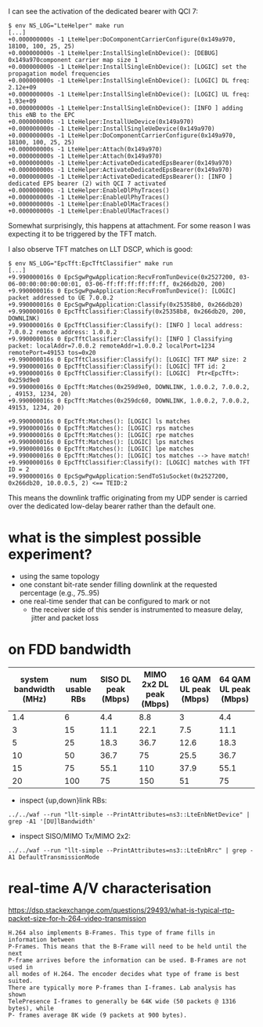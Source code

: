 I can see the activation of the dedicated bearer with QCI 7:
```
$ env NS_LOG="LteHelper" make run
[...]
+0.000000000s -1 LteHelper:DoComponentCarrierConfigure(0x149a970, 18100, 100, 25, 25)
+0.000000000s -1 LteHelper:InstallSingleEnbDevice(): [DEBUG] 0x149a970component carrier map size 1
+0.000000000s -1 LteHelper:InstallSingleEnbDevice(): [LOGIC] set the propagation model frequencies
+0.000000000s -1 LteHelper:InstallSingleEnbDevice(): [LOGIC] DL freq: 2.12e+09
+0.000000000s -1 LteHelper:InstallSingleEnbDevice(): [LOGIC] UL freq: 1.93e+09
+0.000000000s -1 LteHelper:InstallSingleEnbDevice(): [INFO ] adding this eNB to the EPC
+0.000000000s -1 LteHelper:InstallUeDevice(0x149a970)
+0.000000000s -1 LteHelper:InstallSingleUeDevice(0x149a970)
+0.000000000s -1 LteHelper:DoComponentCarrierConfigure(0x149a970, 18100, 100, 25, 25)
+0.000000000s -1 LteHelper:Attach(0x149a970)
+0.000000000s -1 LteHelper:Attach(0x149a970)
+0.000000000s -1 LteHelper:ActivateDedicatedEpsBearer(0x149a970)
+0.000000000s -1 LteHelper:ActivateDedicatedEpsBearer(0x149a970)
+0.000000000s -1 LteHelper:ActivateDedicatedEpsBearer(): [INFO ] dedicated EPS bearer (2) with QCI 7 activated
+0.000000000s -1 LteHelper:EnableDlPhyTraces()
+0.000000000s -1 LteHelper:EnableUlPhyTraces()
+0.000000000s -1 LteHelper:EnableDlMacTraces()
+0.000000000s -1 LteHelper:EnableUlMacTraces()
```
Somewhat surprisingly, this happens at attachment.  For some reason I was expecting it to be triggered by the TFT match.


I also observe TFT matches on LLT DSCP, which is good:

```
$ env NS_LOG="EpcTft:EpcTftClassifier" make run
[...]
+9.990000016s 0 EpcSgwPgwApplication:RecvFromTunDevice(0x2527200, 03-06-00:00:00:00:00:01, 03-06-ff:ff:ff:ff:ff:ff, 0x266db20, 200)
+9.990000016s 0 EpcSgwPgwApplication:RecvFromTunDevice(): [LOGIC] packet addressed to UE 7.0.0.2
+9.990000016s 0 EpcSgwPgwApplication:Classify(0x25358b0, 0x266db20)
+9.990000016s 0 EpcTftClassifier:Classify(0x25358b8, 0x266db20, 200, DOWNLINK)
+9.990000016s 0 EpcTftClassifier:Classify(): [INFO ] local address: 7.0.0.2 remote address: 1.0.0.2
+9.990000016s 0 EpcTftClassifier:Classify(): [INFO ] Classifying packet: localAddr=7.0.0.2 remoteAddr=1.0.0.2 localPort=1234 remotePort=49153 tos=0x20
+9.990000016s 0 EpcTftClassifier:Classify(): [LOGIC] TFT MAP size: 2
+9.990000016s 0 EpcTftClassifier:Classify(): [LOGIC] TFT id: 2
+9.990000016s 0 EpcTftClassifier:Classify(): [LOGIC]  Ptr<EpcTft>: 0x259d9e0
+9.990000016s 0 EpcTft:Matches(0x259d9e0, DOWNLINK, 1.0.0.2, 7.0.0.2, , 49153, 1234, 20)
+9.990000016s 0 EpcTft:Matches(0x259dc60, DOWNLINK, 1.0.0.2, 7.0.0.2, 49153, 1234, 20)

+9.990000016s 0 EpcTft:Matches(): [LOGIC] ls matches
+9.990000016s 0 EpcTft:Matches(): [LOGIC] rps matches
+9.990000016s 0 EpcTft:Matches(): [LOGIC] rpe matches
+9.990000016s 0 EpcTft:Matches(): [LOGIC] lps matches
+9.990000016s 0 EpcTft:Matches(): [LOGIC] lpe matches
+9.990000016s 0 EpcTft:Matches(): [LOGIC] tos matches --> have match!
+9.990000016s 0 EpcTftClassifier:Classify(): [LOGIC] matches with TFT ID = 2
+9.990000016s 0 EpcSgwPgwApplication:SendToS1uSocket(0x2527200, 0x266db20, 10.0.0.5, 2) <== TEID:2
```

This means the downlink traffic originating from my UDP sender is carried over the dedicated low-delay bearer rather than the default one.

# what is the simplest possible experiment?

- using the same topology
- one constant bit-rate sender filling downlink at the requested percentage (e.g., 75..95)
- one real-time sender that can be configured to mark or not
  - the receiver side of this sender is instrumented to measure delay, jitter and packet loss

# on FDD bandwidth

| system bandwidth (MHz) | num usable RBs | SISO DL peak (Mbps) | MIMO 2x2 DL peak (Mbps) | 16 QAM UL peak (Mbps) | 64 QAM UL peak (Mbps) |
|------------------------|----------------|---------------------|-------------------------|-----------------------|-----------------------|
| 1.4                    | 6              | 4.4                 | 8.8                     | 3                     | 4.4                   |
| 3                      | 15             | 11.1                | 22.1                    | 7.5                   | 11.1                  |
| 5                      | 25             | 18.3                | 36.7                    | 12.6                  | 18.3                  |
| 10                     | 50             | 36.7                | 75                      | 25.5                  | 36.7                  |
| 15                     | 75             | 55.1                | 110                     | 37.9                  | 55.1                  |
| 20                     | 100            | 75                  | 150                     | 51                    | 75                    |


- inspect {up,down}link RBs:
```
../../waf --run "llt-simple --PrintAttributes=ns3::LteEnbNetDevice" | grep -A1 '[DU]lBandwidth'
```

- inspect SISO/MIMO Tx/MIMO 2x2:
```
../../waf --run "llt-simple --PrintAttributes=ns3::LteEnbRrc" | grep -A1 DefaultTransmissionMode
```

# real-time A/V characterisation

https://dsp.stackexchange.com/questions/29493/what-is-typical-rtp-packet-size-for-h-264-video-transmission
```
H.264 also implements B-Frames. This type of frame fills in information between
P-Frames. This means that the B-Frame will need to be held until the next
P-frame arrives before the information can be used. B-Frames are not used in
all modes of H.264. The encoder decides what type of frame is best suited.
There are typically more P-frames than I-frames. Lab analysis has shown
TelePresence I-frames to generally be 64K wide (50 packets @ 1316 bytes), while
P- frames average 8K wide (9 packets at 900 bytes).
```
